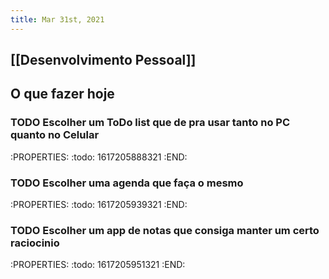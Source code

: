 ```yaml
---
title: Mar 31st, 2021
---
```


## [[Desenvolvimento Pessoal]]
##
## O que fazer hoje
### TODO Escolher um ToDo list que de pra usar tanto no PC quanto no Celular
:PROPERTIES:
:todo: 1617205888321
:END:
### TODO Escolher uma agenda que faça o mesmo
:PROPERTIES:
:todo: 1617205939321
:END:
### TODO Escolher um app de notas que consiga manter um certo raciocinio
:PROPERTIES:
:todo: 1617205951321
:END:
